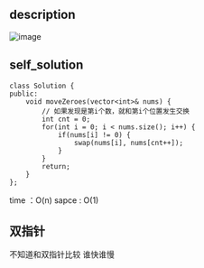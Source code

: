 ## description
![image](https://github.com/ethan686/leetcode/assets/73508499/d3409435-acf9-4859-8d02-7c740fa466ed)
## self_solution
```
class Solution {
public:
    void moveZeroes(vector<int>& nums) {
        // 如果发现是第i个数，就和第i个位置发生交换
        int cnt = 0;
        for(int i = 0; i < nums.size(); i++) {
            if(nums[i] != 0) {
                swap(nums[i], nums[cnt++]);
            }
        }
        return;
    }
};
```
time ：O(n)
sapce : O(1)

## 双指针
不知道和双指针比较 谁快谁慢
